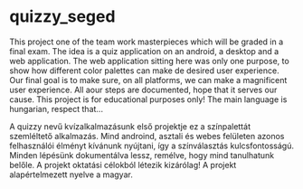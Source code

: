 # quizzy_seged
This project one of the team work masterpieces which will be graded in a final exam.
The idea is a quiz application on an android, a desktop and a web application.
The web application sitting here was only one purpose, to show how different color palettes can make de desired user experience.
Our final goal is to make sure, on all platforms, we can make a magnificent user experience.
All aour steps are documented, hope that it serves our cause.
This project is for educational purposes only!
The main language is hungarian, respect that...

A quizzy nevű kvízalkalmazásunk első projektje ez a színpalettát szemléltető alkalmazás.
Mind androind, asztali és webes felületen azonos felhasználói élményt kívánunk nyújtani, így a színválasztás kulcsfontosságú.
Minden lépésünk dokumentálva lessz, remélve, hogy mind tanulhatunk belőle.
A projekt oktatási célokból létezik kizárólag!
A projekt alapértelmezett nyelve a magyar.
